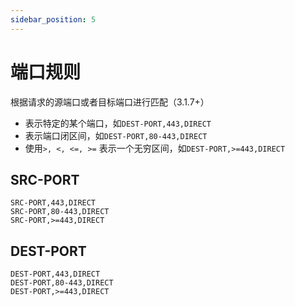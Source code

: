 ```yaml
---
sidebar_position: 5
---
```


# 端口规则
根据请求的源端口或者目标端口进行匹配（3.1.7+）
- 表示特定的某个端口，如`DEST-PORT,443,DIRECT`
- 表示端口闭区间，如`DEST-PORT,80-443,DIRECT`
- 使用`>, <, <=, >=` 表示一个无穷区间，如`DEST-PORT,>=443,DIRECT`

## SRC-PORT
```
SRC-PORT,443,DIRECT
SRC-PORT,80-443,DIRECT
SRC-PORT,>=443,DIRECT
```

## DEST-PORT
```
DEST-PORT,443,DIRECT
DEST-PORT,80-443,DIRECT
DEST-PORT,>=443,DIRECT
```